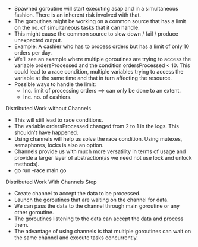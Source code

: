 * Spawned goroutine will start executing asap and in a simultaneous fashion. There is an inherent risk involved with that.
* The goroutines might be working on a common source that has a limit on the no. of simultaneous tasks that it can handle.
* This might cause the common source to slow down / fail / produce unexpected output.
* Example: A cashier who has to process orders but has a limit of only 10 orders per day.
* We'll see an example where multiple goroutines are trying to access the variable ordersProcessed and the condition ordersProcessed < 10. This could lead to a race condition, multiple variables trying to access the variable at the same time and that in turn affecting the resource.
* Possible ways to handle the limit:
    * Inc. limit of processing orders ==> can only be done to an extent.
    * Inc. no. of cashiers.


Distributed Work without Channels
* This will still lead to race conditions.
* The variable ordersProcessed changed from 2 to 1 in the logs. This shouldn't have happened.
* Using channels will help us solve the race condition. Using mutexes, semaphores, locks is also an option.
* Channels provide us with much more versatility in terms of usage and provide a larger layer of abstraction(as we need not use lock and unlock methods).
* go run -race main.go


Distributed Work With Channels
Step
* Create channel to accept the data to be processed.
* Launch the goroutines that are waiting on the channel for data.
* We can pass the data to the channel through main goroutine or any other goroutine.
* The goroutines listening to the data can accept the data and process them.
* The advantage of using channels is that multiple goroutines can wait on the same channel and execute tasks concurrently.